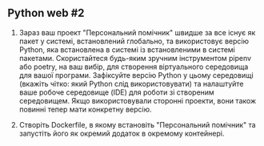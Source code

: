 ## Python web #2

1. Зараз ваш проект "Персональний помічник" швидше за все існує як пакет у системі, встановлений глобально, та використовує версію Python, яка встановлена ​​в системі із встановленими в системі пакетами. Скористайтеся будь-яким зручним інструментом pipenv або poetry, на ваш вибір, для створення віртуального середовища для вашої програми. Зафіксуйте версію Python у цьому середовищі (вкажіть чітко: який Python слід використовувати) та налаштуйте ваше робоче середовище (IDE) для роботи зі створеним середовищем. Якщо використовували сторонні проекти, вони також повинні тепер мати конкретну версію.

2. Створіть Dockerfile, в якому встановіть "Персональний помічник" та запустіть його як окремий додаток в окремому контейнері.
